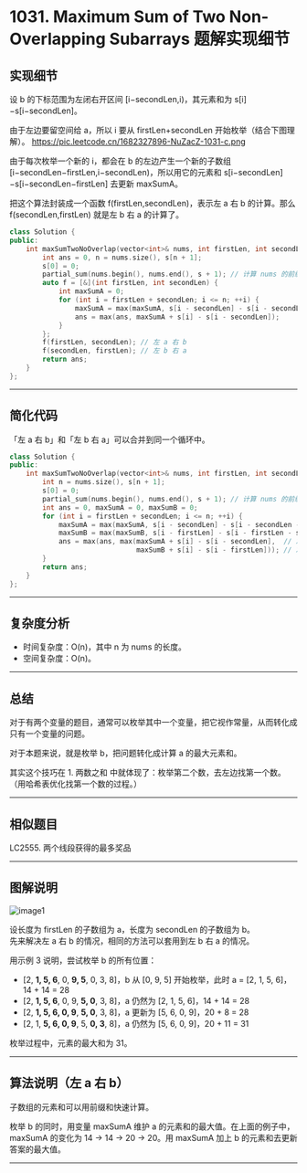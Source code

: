 # 1031. Maximum Sum of Two Non-Overlapping Subarrays 题解实现细节

## 实现细节

设 b 的下标范围为左闭右开区间 [i−secondLen,i)，其元素和为 s[i]−s[i−secondLen]。

由于左边要留空间给 a，所以 i 要从 firstLen+secondLen 开始枚举（结合下图理解）。
https://pic.leetcode.cn/1682327896-NuZacZ-1031-c.png

由于每次枚举一个新的 i，都会在 b 的左边产生一个新的子数组 [i−secondLen−firstLen,i−secondLen)，所以用它的元素和 s[i−secondLen]−s[i−secondLen−firstLen] 去更新 maxSumA。

把这个算法封装成一个函数 f(firstLen,secondLen)，表示左 a 右 b 的计算。那么 f(secondLen,firstLen) 就是左 b 右 a 的计算了。

```cpp
class Solution {
public:
    int maxSumTwoNoOverlap(vector<int>& nums, int firstLen, int secondLen) {
        int ans = 0, n = nums.size(), s[n + 1];
        s[0] = 0;
        partial_sum(nums.begin(), nums.end(), s + 1); // 计算 nums 的前缀和
        auto f = [&](int firstLen, int secondLen) {
            int maxSumA = 0;
            for (int i = firstLen + secondLen; i <= n; ++i) {
                maxSumA = max(maxSumA, s[i - secondLen] - s[i - secondLen - firstLen]);
                ans = max(ans, maxSumA + s[i] - s[i - secondLen]);
            }
        };
        f(firstLen, secondLen); // 左 a 右 b
        f(secondLen, firstLen); // 左 b 右 a
        return ans;
    }
};
```

---

## 简化代码

「左 a 右 b」和「左 b 右 a」可以合并到同一个循环中。

```cpp
class Solution {
public:
    int maxSumTwoNoOverlap(vector<int>& nums, int firstLen, int secondLen) {
        int n = nums.size(), s[n + 1];
        s[0] = 0;
        partial_sum(nums.begin(), nums.end(), s + 1); // 计算 nums 的前缀和
        int ans = 0, maxSumA = 0, maxSumB = 0;
        for (int i = firstLen + secondLen; i <= n; ++i) {
            maxSumA = max(maxSumA, s[i - secondLen] - s[i - secondLen - firstLen]);
            maxSumB = max(maxSumB, s[i - firstLen] - s[i - firstLen - secondLen]);
            ans = max(ans, max(maxSumA + s[i] - s[i - secondLen],  // 左 a 右 b
                               maxSumB + s[i] - s[i - firstLen])); // 左 b 右 a
        }
        return ans;
    }
};
```

---

## 复杂度分析

- 时间复杂度：O(n)，其中 n 为 nums 的长度。
- 空间复杂度：O(n)。

---

## 总结

对于有两个变量的题目，通常可以枚举其中一个变量，把它视作常量，从而转化成只有一个变量的问题。

对于本题来说，就是枚举 b，把问题转化成计算 a 的最大元素和。

其实这个技巧在 1. 两数之和 中就体现了：枚举第二个数，去左边找第一个数。（用哈希表优化找第一个数的过程。）

---

## 相似题目

LC2555. 两个线段获得的最多奖品

---

## 图解说明

![image1](image1)

设长度为 firstLen 的子数组为 a，长度为 secondLen 的子数组为 b。  
先来解决左 a 右 b 的情况，相同的方法可以套用到左 b 右 a 的情况。

用示例 3 说明，尝试枚举 b 的所有位置：

- [2, **1, 5, 6**, 0, **9, 5**, 0, 3, 8]，b 从 [0, 9, 5] 开始枚举，此时 a = [2, 1, 5, 6]，14 + 14 = 28
- [2, **1, 5, 6**, 0, 9, **5, 0**, 3, 8]，a 仍然为 [2, 1, 5, 6]，14 + 14 = 28
- [2, **1, 5, 6, 0, 9**, **5, 0**, 3, 8]，a 更新为 [5, 6, 0, 9]，20 + 8 = 28
- [2, 1, **5, 6, 0, 9**, 5, **0, 3**, 8]，a 仍然为 [5, 6, 0, 9]，20 + 11 = 31

枚举过程中，元素的最大和为 31。

---

## 算法说明（左 a 右 b）

子数组的元素和可以用前缀和快速计算。

枚举 b 的同时，用变量 maxSumA 维护 a 的元素和的最大值。在上面的例子中，maxSumA 的变化为 14 → 14 → 20 → 20。用 maxSumA 加上 b 的元素和去更新答案的最大值。

---
